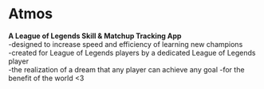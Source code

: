 # Atmos
__A League of Legends Skill & Matchup Tracking App__  
-designed to increase speed and efficiency of learning new champions  
-created for League of Legends players by a dedicated League of Legends player  
-the realization of a dream that any player can achieve any goal 
-for the benefit of the world <3  
